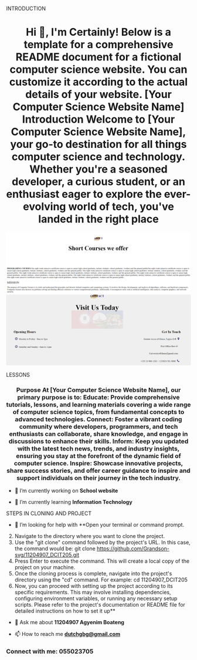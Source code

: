<p>
    INTRODUCTION
</p>

<h1 align="center">Hi 👋, I'm Certainly! Below is a template for a comprehensive README document for a fictional computer science website. You can customize it according to the actual details of your website. [Your Computer Science Website Name] Introduction Welcome to [Your Computer Science Website Name], your go-to destination for all things computer science and technology. Whether you're a seasoned developer, a curious student, or an enthusiast eager to explore the ever-evolving world of tech, you've landed in the right place</h1>

![computer](project.png)
![com](hard.png)

<P>
  LESSONS
</P>
<h3 align="center">Purpose At [Your Computer Science Website Name], our primary purpose is to: Educate: Provide comprehensive tutorials, lessons, and learning materials covering a wide range of computer science topics, from fundamental concepts to advanced technologies. Connect: Foster a vibrant coding community where developers, programmers, and tech enthusiasts can collaborate, share knowledge, and engage in discussions to enhance their skills. Inform: Keep you updated with the latest tech news, trends, and industry insights, ensuring you stay at the forefront of the dynamic field of computer science. Inspire: Showcase innovative projects, share success stories, and offer career guidance to inspire and support individuals on their journey in the tech industry.</h3>

- 🔭 I’m currently working on **School website**

- 🌱 I’m currently learning **Information Technology**

<P>
    STEPS IN CLONING AND PROJECT
</P>


- 🤝 I’m looking for help with **Open your terminal or command prompt.
 2. Navigate to the directory where you want to clone the project. 
 3. Use the "git clone" command followed by the project's URL. In this case, the command would be: git clone https://github.com/Grandson-svg/11204907_DCIT205.git 
 4. Press Enter to execute the command. This will create a local copy of the project on your machine. 
 5. Once the cloning process is complete, navigate into the project's directory using the "cd" command. For example: cd 11204907_DCIT205 
 6. Now, you can proceed with setting up the project according to its specific requirements. This may involve installing dependencies, configuring environment variables, or running any necessary setup scripts. Please refer to the project's documentation or README file for detailed instructions on how to set it up**

- 💬 Ask me about **11204907 Agyenim Boateng**

- 📫 How to reach me **dutchgbg@gmail.com**

<h3 align="left">Connect with me: 055023705</h3>
<p align="left">
</p>
